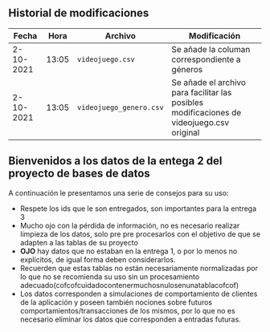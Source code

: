 ## Historial de modificaciones

Fecha           | Hora      | Archivo         | Modificación
---------------- |--------- |--------------- |-------------
2-10-2021       | 13:05    | ```videojuego.csv```| Se añade la columan correspondiente a géneros
2-10-2021       | 13:05    | ```videojuego_genero.csv```| Se añade el archivo para facilitar las posibles modificaciones de videojuego.csv original



## Bienvenidos a los datos de la entega 2 del proyecto de bases de datos

A continuación le presentamos una serie de consejos para su uso:
- Respete los ids que le son entregados, son importantes para la entrega 3
- Mucho ojo con la pérdida de información, no es necesario realizar limpieza de los datos, solo pre pre procesarlos con el objetivo de que se adapten a las tablas de su proyecto
- **OJO** hay datos que no estaban en la entrega 1, o por lo menos no explícitos, de igual forma deben considerarlos.
- Recuerden que estas tablas no están necesariamente normalizadas por lo que no se recomienda su uso sin un procesamiento adecuado(cofcofcuidadocontenermuchosnulosenunatablacofcof)
- Los datos corresponden a simulaciones de comportamiento de clientes de la aplicación y poseen también nociones sobre futuros comportamientos/transacciones de los mismos, por lo que no es necesario eliminar los datos que corresponden a entradas futuras.
